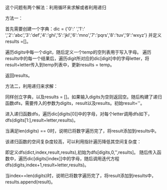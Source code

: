这个问题有两个解法：利用循环来求解或者利用递归

方法一：

首先需要创建一个字典：dic = {'0':' ','1':' ','2':'abc','3':'def','4':'ghi','5':'jkl','6':'mno','7':'pqrs','8':'tuv','9':'wxyz'}
并定义results =[]。

遍历digits中每一个digit，随后定义一个temp的空列表用于写入字母。
遍历results中的每一个结果后，遍历digit所对应的dic[digit]中的字母letter，将result+letter传入到temp列表中，更新results = temp。

返回results。

方法二，利用递归来求解：

同样创立字典，以及results = []。如果输入digits为空则返回空。随后构建了递归函数dfs，需要传入的参数为digits，result以及results。初始result=''。

进入递归函数dfs，遍历dic[digits[0]]中的字母，对每个letter调用dfs如下，dfs(digits[1:],result+letter,results)。

当满足len(digits) == 0时，说明已将数字遍历完了，将result添加到results中。

该递归函数的空间复杂度较高，可以利用指针遍历降低其空间复杂度：

即定义dfs(dict,index,result,results),初始为dfs[digits,0,'',results]。
随后传入函数中，遍历dic[digits[index]]中的字母，随后调用迭代方程dfs(digits,index+1,result+letter,results)。

当index==len(digits)时，说明已将数字遍历完了，将result添加到results中，results.append(result)。
